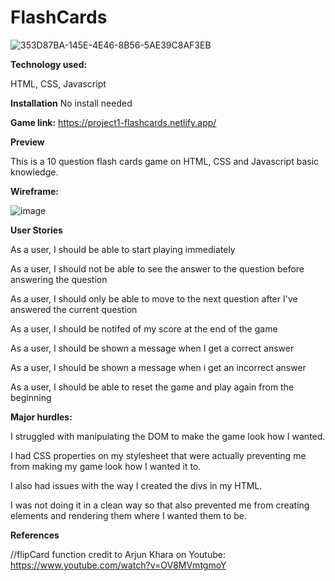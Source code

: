# FlashCards

![353D87BA-145E-4E46-8B56-5AE39C8AF3EB](https://user-images.githubusercontent.com/99685970/169450928-3b2acf96-194f-46df-8874-c6f946fb1213.jpeg)




**Technology used:**

HTML, CSS, Javascript

**Installation**
No install needed

**Game link:** 
https://project1-flashcards.netlify.app/

**Preview**

This is a 10 question flash cards game on HTML, CSS and Javascript basic knowledge.




**Wireframe:**

![image](https://user-images.githubusercontent.com/99685970/169415847-9c3c7bbe-936a-4b5b-81d9-9dacc7578d26.png)

**User Stories**

As a user, I should be able to start playing immediately

As a user, I should not be able to see the answer to the question before answering the question

As a user, I should only be able to move to the next question after I've answered the current question

As a user, I should be notifed of my score at the end of the game

As a user, I should be shown a message when I get a correct answer

As a user, I should be shown a message when i get an incorrect answer

As a user, I should be able to reset the game and play again from the beginning

**Major hurdles:**

I struggled with manipulating the DOM to make the game look how I wanted. 

I had CSS properties on my stylesheet that were actually preventing me from making my game look how I wanted it to. 

I also had issues with the way I created the divs in my HTML. 

I was not doing it in a clean way so that also prevented me from creating elements and rendering them where I wanted them to be.

**References**

//flipCard function credit to Arjun Khara on Youtube: https://www.youtube.com/watch?v=OV8MVmtgmoY
